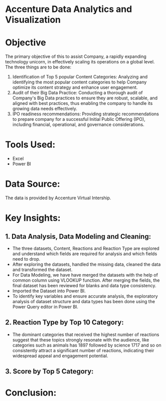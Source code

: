 # Accenture Data Analytics and Visualization
# Objective
The primary objective of this to assist Company, a rapidly expanding technology unicorn, in effectively scaling its operations on a global level. 
The three things are to be done:
1. Identification of Top 5 popular Content Categories: Analyzing and identifying the most popular content categories to help Company optimize its content strategy and enhance user engagement.
2. Audit of their Big Data Practice: Conducting a thorough audit of Company's Big Data practices to ensure they are robust, scalable, and aligned with best practices, thus enabling the company to handle its growing data needs effectively.
3. IPO readiness recommendations: Providing strategic recommendations to prepare company for a successful Initial Public Offering (IPO), including financial, operational, and governance considerations.
# Tools Used:
- Excel
- Power BI
# Data Source:
The data is provided by Accenture Virtual Intership.
# Key Insights:
## 1. Data Analysis, Data Modeling and Cleaning:
- The three datasets, Content, Reactions and Reaction Type are explored and understand which fields are required for analysis and which fields need to drop.
- After exploring the datasets, handled the missing data, cleaned the data and transformed the dataset.
- For Data Modeling, we have have merged the datasets with the help of common column using VLOOKUP function. After merging the fields, the final dataset has been reviewed for blanks and data type consistency.
- Imported the Dataset into Power BI.
- To identify key variables and ensure accurate analysis, the exploratory analysis of dataset structure and data types has been done using the Power Query editor in Power BI.
## 2. Reaction Type by Top 10 Category:
- The dominant categories that received the highest number of reactions suggest that these topics strongly resonate with the audience, like categories such as animals has 1897 followed by science 1717 and so on consistently attract a significant number of reactions, indicating their widespread appeal and engagement potential.
## 3. Score by Top 5 Category:

# Conclusion:

